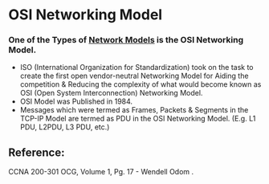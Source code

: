 # OSI Networking Model

### One of the Types of [Network Models](untitled-6.md) is the OSI Networking Model.

* ISO \(International Organization for Standardization\) took on the task to create the first open vendor-neutral Networking Model for Aiding the competition & Reducing the complexity of what would become known as OSI \(Open System Interconnection\) Networking Model.
* OSI Model was Published in 1984.
* Messages which were termed as Frames, Packets & Segments in the TCP-IP Model are termed as PDU in the OSI Networking Model. \(E.g. L1 PDU, L2PDU, L3 PDU, etc.\)

## Reference:

CCNA 200-301 OCG, Volume 1, Pg. 17 - Wendell Odom .

